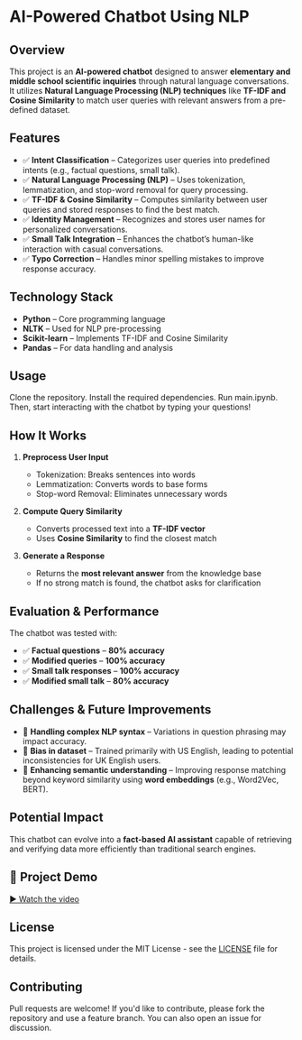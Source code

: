 # AI-Powered Chatbot Using NLP

## Overview
This project is an **AI-powered chatbot** designed to answer **elementary and middle school scientific inquiries** through natural language conversations. It utilizes **Natural Language Processing (NLP) techniques** like **TF-IDF and Cosine Similarity** to match user queries with relevant answers from a pre-defined dataset.

## Features
- ✅ **Intent Classification** – Categorizes user queries into predefined intents (e.g., factual questions, small talk).
- ✅ **Natural Language Processing (NLP)** – Uses tokenization, lemmatization, and stop-word removal for query processing.
- ✅ **TF-IDF & Cosine Similarity** – Computes similarity between user queries and stored responses to find the best match.
- ✅ **Identity Management** – Recognizes and stores user names for personalized conversations.
- ✅ **Small Talk Integration** – Enhances the chatbot’s human-like interaction with casual conversations.
- ✅ **Typo Correction** – Handles minor spelling mistakes to improve response accuracy.

## Technology Stack
- **Python** – Core programming language
- **NLTK** – Used for NLP pre-processing
- **Scikit-learn** – Implements TF-IDF and Cosine Similarity
- **Pandas** – For data handling and analysis

## Usage
Clone the repository.
Install the required dependencies.
Run main.ipynb.
Then, start interacting with the chatbot by typing your questions!

## How It Works
1. **Preprocess User Input**
   - Tokenization: Breaks sentences into words
   - Lemmatization: Converts words to base forms
   - Stop-word Removal: Eliminates unnecessary words

2. **Compute Query Similarity**
   - Converts processed text into a **TF-IDF vector**
   - Uses **Cosine Similarity** to find the closest match

3. **Generate a Response**
   - Returns the **most relevant answer** from the knowledge base
   - If no strong match is found, the chatbot asks for clarification

## Evaluation & Performance
The chatbot was tested with:
- ✅ **Factual questions** – **80% accuracy**
- ✅ **Modified queries** – **100% accuracy**
- ✅ **Small talk responses** – **100% accuracy**
- ✅ **Modified small talk** – **80% accuracy**

## Challenges & Future Improvements
- 🔸 **Handling complex NLP syntax** – Variations in question phrasing may impact accuracy.
- 🔸 **Bias in dataset** – Trained primarily with US English, leading to potential inconsistencies for UK English users.
- 🔸 **Enhancing semantic understanding** – Improving response matching beyond keyword similarity using **word embeddings** (e.g., Word2Vec, BERT).

## Potential Impact
This chatbot can evolve into a **fact-based AI assistant** capable of retrieving and verifying data more efficiently than traditional search engines.

## 🎥 Project Demo  
[▶ Watch the video](https://drive.google.com/file/d/1eXF7XoEbbRrdge5RlQkiZsK5wKh_KB0s/view?usp=drive_link)

## License
This project is licensed under the MIT License - see the [LICENSE](LICENSE) file for details.

## Contributing
Pull requests are welcome! If you'd like to contribute, please fork the repository and use a feature branch. You can also open an issue for discussion.
